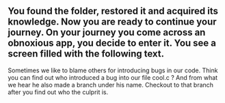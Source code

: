 You found the folder, restored it and acquired its knowledge.
Now you are ready to continue your journey.
On your journey you come across an obnoxious app, you decide to enter it.
You see a screen filled with the following text.
-------------------------------------------------------------------------
 Sometimes we like to blame others for introducing bugs in our code. 
 Think you can find out who introduced a bug into our file cool.c ? 
 And from what we hear he also made a branch under his name.
 Checkout to that branch after you find out who the culprit is. 
